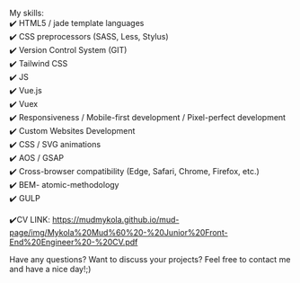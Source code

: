 My skills:  <br>
✔️ HTML5 / jade template languages <br>
✔️ CSS preprocessors (SASS, Less, Stylus)  <br>
✔️ Version Control System (GIT)  <br>
✔️ Tailwind CSS <br>
✔️ JS <br>
✔️ Vue.js <br>
✔️ Vuex <br>
✔️ Responsiveness / Mobile-first development / Pixel-perfect development  <br>
✔️ Custom Websites Development  <br>
✔️ CSS / SVG animations <br>
✔️ AOS / GSAP <br>
✔️ Cross-browser compatibility (Edge, Safari, Chrome, Firefox, etc.) <br>
✔️ BEM- atomic-methodology  <br>
✔️ GULP  <br>

✔️CV LINK:
https://mudmykola.github.io/mud-page/img/Mykola%20Mud%60%20-%20Junior%20Front-End%20Engineer%20-%20CV.pdf


Have any questions? Want to discuss your projects? 
Feel free to contact me and have a nice day!;)
